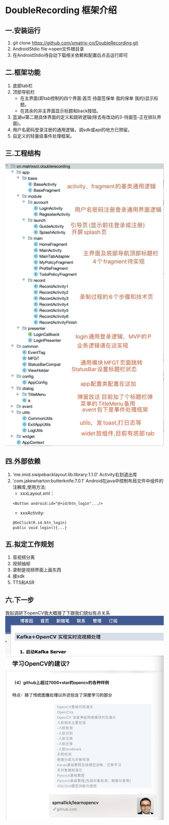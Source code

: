 DoubleRecording 框架介绍
===
## 一.安装运行
1. git clone https://github.com/xmatrix-cn/DoubleRecording.git
2. AndroidStdio file->open文件根目录
3. 在AndroidStdio待自动下载相关依赖和配置后点击运行即可

## 二.框架功能
1. 底部tab栏
2. 顶部导航栏
    * 在主界面(即tab控制的四个界面:首页 待面签保单 我的保单 我的)显示标题。
	* 在其余的非主界面显示标题和back按钮。
3. 蓝湖ui第二期具体界面的定义和跳转逻辑(除去有改动的3-待面签-正在排队界面)。
4. 用户名密码登录注册的通用逻辑，调sdk或api的地方已预留。
5. 自定义的轻量级事件处理框架。

## 三.工程结构
![](https://github.com/fenixbao92/ThreeDayReport/blob/master/3/pic/WechatIMG8.jpeg)

## 四.外部依赖
1. 'me.imid.swipebacklayout.lib:library:1.1.0'  Activity右划退出库
2. 'com.jakewharton:butterknife:7.0.1' Android在java中控制布局文件中组件的注解库,使用方法:
   * xxxLayout.xml：
    ``` 
    <Button android:id="@+id/btn_login".../>
    ```
   * xxxActivity:
    ```
    @OnClick(R.id.btn_login) 
    public void login(){...}
    ```
## 五.拟定工作规划
1. 音视频分离
2. 视频抽帧
3. 录制是视频界面上画东西
4. 接sdk
5. TTS和ASR

## 六.下一步
   我拟调研下openCV我大概搜了下跟我们貌似有点关系
![](https://github.com/fenixbao92/ThreeDayReport/blob/master/3/pic/WechatIMG6.jpeg)
![](https://github.com/fenixbao92/ThreeDayReport/blob/master/3/pic/WechatIMG7.jpeg)
